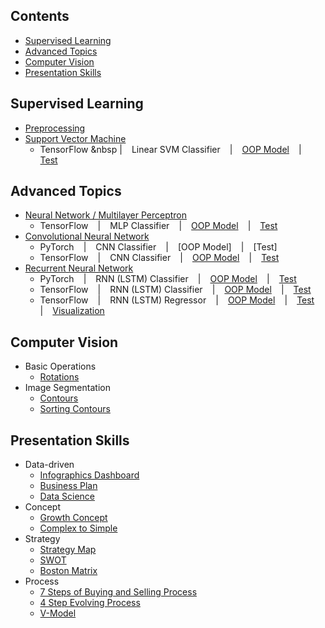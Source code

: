 ## Contents
* [Supervised Learning](https://github.com/zhedongzheng/finch#supervised-learning)
* [Advanced Topics](https://github.com/zhedongzheng/finch#advanced-topics)
* [Computer Vision](https://github.com/zhedongzheng/finch#computer-vision)
* [Presentation Skills](https://github.com/zhedongzheng/finch#presentation-skills)
## Supervised Learning
* [Preprocessing](https://zhedongzheng.github.io/finch/preprocessing)
* [Support Vector Machine](https://zhedongzheng.github.io/finch/svm)
    * TensorFlow &nbsp | ` ` Linear SVM Classifier ` ` | ` ` [OOP Model](https://github.com/zhedongzheng/finch/blob/master/tensorflow-models/linear_svm_clf.py) ` ` | ` ` [Test](https://github.com/zhedongzheng/finch/blob/master/tensorflow-models/linear_svm_clf_test.py)
## Advanced Topics
* [Neural Network / Multilayer Perceptron](https://zhedongzheng.github.io/finch/mlp)
    * TensorFlow ` ` | ` ` MLP Classifier ` ` | ` ` [OOP Model](https://github.com/zhedongzheng/finch/blob/master/tensorflow-models/mlp_clf.py) ` ` | ` ` [Test](https://github.com/zhedongzheng/finch/blob/master/tensorflow-models/mlp_clf_test.py)
 * [Convolutional Neural Network](https://zhedongzheng.github.io/finch/conv)
    * PyTorch ` ` | ` ` CNN Classifier ` ` | ` ` [OOP Model] ` ` | ` ` [Test]
    * TensorFlow ` ` | ` ` CNN Classifier ` ` | ` ` [OOP Model](https://github.com/zhedongzheng/finch/blob/master/tensorflow-models/conv_clf.py) ` ` | ` ` [Test](https://github.com/zhedongzheng/finch/blob/master/tensorflow-models/conv_clf_test.py)
* [Recurrent Neural Network](https://zhedongzheng.github.io/finch/rnn)
    * PyTorch ` ` | ` ` RNN (LSTM) Classifier ` ` | ` ` [OOP Model](https://github.com/zhedongzheng/finch/blob/master/torch-models/rnn_clf.py) ` ` | ` ` [Test](https://github.com/zhedongzheng/finch/blob/master/torch-models/rnn_clf_test.py)
    * TensorFlow ` ` | ` ` RNN (LSTM) Classifier ` ` | ` ` [OOP Model](https://github.com/zhedongzheng/finch/blob/master/tensorflow-models/rnn_clf.py) ` ` | ` ` [Test](https://github.com/zhedongzheng/finch/blob/master/tensorflow-models/rnn_clf_test.py)
    * TensorFlow ` ` | ` ` RNN (LSTM) Regressor ` ` | ` ` [OOP Model](https://github.com/zhedongzheng/finch/blob/master/tensorflow-models/rnn_regr.py) ` ` | ` ` [Test](https://github.com/zhedongzheng/finch/blob/master/tensorflow-models/rnn_regr_test.py) ` ` | ` ` [Visualization](https://github.com/zhedongzheng/finch/blob/master/assets/rnn_regr_plot.gif)
## Computer Vision
* Basic Operations
    * [Rotations](https://github.com/zhedongzheng/finch/blob/master/computer-vision/rotations.ipynb)
* Image Segmentation
    * [Contours](https://github.com/zhedongzheng/finch/blob/master/computer-vision/contours.ipynb)
    * [Sorting Contours](https://github.com/zhedongzheng/finch/blob/master/computer-vision/sorting-contours.ipynb)
## Presentation Skills
* Data-driven
    * [Infographics Dashboard](https://slidemodel.com/templates/simple-infographics-dashboard/)
    * [Business Plan](https://slidemodel.com/templates/business-plan-powerpoint-templates/)
    * [Data Science](https://slidemodel.com/templates/data-science-shapes-powerpoint-template/)
* Concept
    * [Growth Concept](https://slidemodel.com/templates/growth-concept-powerpoint-template/)
    * [Complex to Simple](https://slidemodel.com/templates/complex-to-simple-process-metaphor-template/)
* Strategy
    * [Strategy Map](https://slidemodel.com/templates/strategy-map-diagram-powerpoint/)
    * [SWOT](https://slidemodel.com/templates/tows-analysis-powerpoint-template/)
    * [Boston Matrix](https://slidemodel.com/templates/market-share-analysis-matrix-powerpoint/)
* Process
    * [7 Steps of Buying and Selling Process](https://slidemodel.com/templates/7-steps-of-buying-and-selling-process-powerpoint/)
    * [4 Step Evolving Process](https://slidemodel.com/templates/4-step-evolving-process-powerpoint-template/)
    * [V-Model](https://slidemodel.com/templates/v-model-powerpoint-template/)

